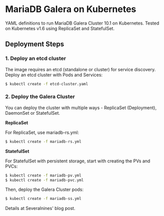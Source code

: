 # MariaDB Galera on Kubernetes #

YAML definitions to run MariaDB Galera Cluster 10.1 on Kubernetes. Tested on Kubernetes v1.6 using ReplicaSet and StatefulSet.

## Deployment Steps ##

### 1. Deploy an etcd cluster ###

The image requires an etcd (standalone or cluster) for service discovery. Deploy an etcd cluster with Pods and Services:

```bash
$ kubectl create -f etcd-cluster.yaml
```

### 2. Deploy the Galera Cluster ###

You can deploy the cluster with multiple ways - ReplicaSet (Deployment), DaemonSet or StatefulSet.

**ReplicaSet**

For ReplicaSet, use mariadb-rs.yml:

```bash
$ kubectl create -f mariadb-rs.yml
```

**StatefulSet**

For StatefulSet with persistent storage, start with creating the PVs and PVCs:

```bash
$ kubectl create -f mariadb-pv.yml
$ kubectl create -f mariadb-pvc.yml
```

Then, deploy the Galera Cluster pods:

```bash
$ kubectl create -f mariadb-ss.yml
```

Details at Severalnines' blog post.
